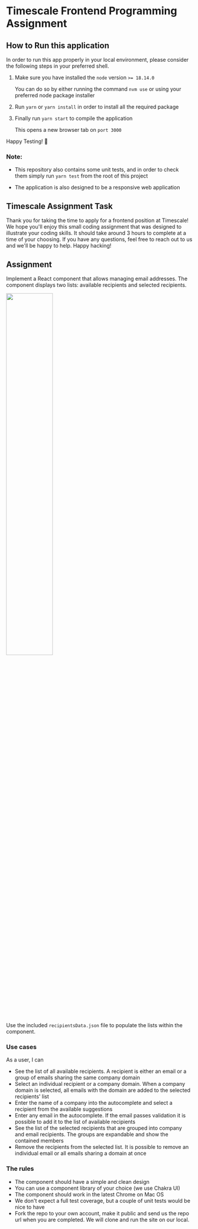# Timescale Frontend Programming Assignment

## How to Run this application

In order to run this app properly in your local environment, please consider the following steps in your preferred shell.

1. Make sure you have installed the `node` version `>= 18.14.0`

   You can do so by either running the command `nvm use` or using your preferred node package installer

2. Run `yarn` or `yarn install` in order to install all the required package

3. Finally run `yarn start` to compile the application

   This opens a new browser tab on `port 3000`

Happy Testing! 🚀

### Note:

- This repository also contains some unit tests, and in order to check them simply run `yarn test` from the root of this project

- The application is also designed to be a responsive web application

## Timescale Assignment Task

Thank you for taking the time to apply for a frontend position at Timescale!
We hope you'll enjoy this small coding assignment that was designed to illustrate your coding skills. It should take around
3 hours to complete at a time of your choosing. If you have any questions, feel free to reach out to us and we'll be happy
to help. Happy hacking!

## Assignment

Implement a React component that allows managing email addresses. The component displays two lists: available recipients and selected recipients.

<img src="./src/assets/wireframe.png" height="50%" width="50%" />

Use the included `recipientsData.json` file to populate the lists within the component.

### Use cases

As a user, I can

- See the list of all available recipients. A recipient is either an email or a group of emails sharing the same company domain
- Select an individual recipient or a company domain. When a company domain is selected, all emails with the domain are added to the selected recipients' list
- Enter the name of a company into the autocomplete and select a recipient from the available suggestions
- Enter any email in the autocomplete. If the email passes validation it is possible to add it to the list of available recipients
- See the list of the selected recipients that are grouped into company and email recipients. The groups are expandable and show the contained members
- Remove the recipients from the selected list. It is possible to remove an individual email or all emails sharing a domain at once

### The rules

- The component should have a simple and clean design
- You can use a component library of your choice (we use Chakra UI)
- The component should work in the latest Chrome on Mac OS
- We don't expect a full test coverage, but a couple of unit tests would be nice to have
- Fork the repo to your own account, make it public and send us the repo url when you are completed. We will
  clone and run the site on our local.
